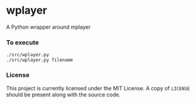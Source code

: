 # wplayer

A Python wrapper around mplayer

### To execute

```
./src/wplayer.py
./src/wplayer.py filename
```

### License

This project is currently licensed under the MIT License. A copy of `LICENSE` should be present along with the source code.

